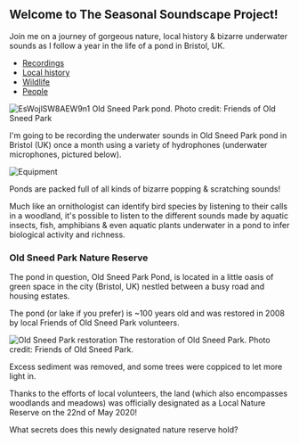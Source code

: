 ## Welcome to The Seasonal Soundscape Project!

Join me on a journey of gorgeous nature, local history & bizarre underwater sounds as I follow a year in the life of a pond in Bristol, UK.  

- [Recordings](https://jackhalgh.github.io/The-Seasonal-Soundscape-Project/January)
- [Local history](https://jackhalgh.github.io/The-Seasonal-Soundscape-Project/History)
- [Wildlife](https://jackhalgh.github.io/The-Seasonal-Soundscape-Project/Wildlife)
- [People](https://jackhalgh.github.io/The-Seasonal-Soundscape-Project/People)

![EsWojlSW8AEW9n1](https://user-images.githubusercontent.com/74665965/105917854-e2821180-602a-11eb-90ae-7ee3d057075e.png)
Old Sneed Park pond. Photo credit: Friends of Old Sneed Park

I'm going to be recording the underwater sounds in Old Sneed Park pond in Bristol (UK) once a month using a variety of hydrophones (underwater microphones, pictured below). 

![Equipment](https://user-images.githubusercontent.com/74665965/105877931-68d13000-5ff8-11eb-9be6-a970ac7366b6.jpg)

Ponds are packed full of all kinds of bizarre popping & scratching sounds!

Much like an ornithologist can identify bird species by listening to their calls in a woodland, it's possible to listen to the different sounds made by aquatic insects, fish, amphibians & even aquatic plants underwater in a pond to infer biological activity and richness.

### Old Sneed Park Nature Reserve 

The pond in question, Old Sneed Park Pond, is located in a little oasis of green space in the city (Bristol, UK) nestled between a busy road and housing estates. 

The pond (or lake if you prefer) is ~100 years old and was restored in 2008 by local Friends of Old Sneed Park volunteers. 

![Old Sneed Park restoration](https://user-images.githubusercontent.com/74665965/105919636-eb281700-602d-11eb-940b-d235f0dfb06e.png)
The restoration of Old Sneed Park. Photo credit: Friends of Old Sneed Park. 

Excess sediment was removed, and some trees were coppiced to let more light in. 

Thanks to the efforts of local volunteers, the land (which also encompasses woodlands and meadows) was officially designated as a Local Nature Reserve on the 22nd of May 2020! 

What secrets does this newly designated nature reserve hold? 
